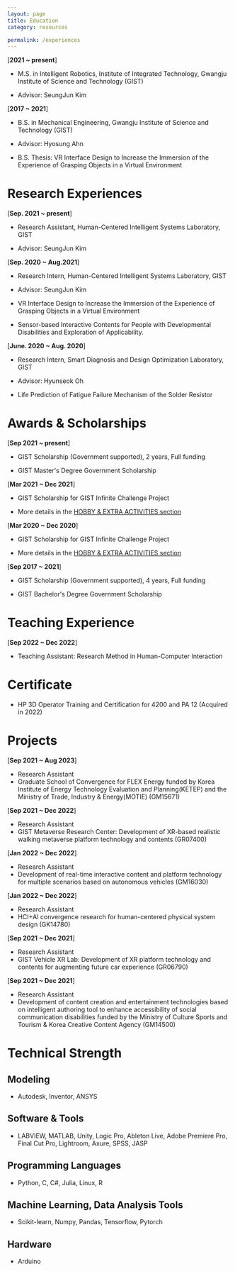 ```yaml
---
layout: page
title: Education
category: resources

permalink: /experiences
---
```



[**2021 ~ present**]

  * M.S. in Intelligent Robotics, Institute of Integrated Technology, Gwangju Institute of Science and Technology (GIST)

  * Advisor: SeungJun Kim


[**2017 ~ 2021**]       

  * B.S. in Mechanical Engineering, Gwangju Institute of Science and Technology (GIST)

  * Advisor: Hyosung Ahn

  * B.S. Thesis: VR Interface Design to Increase the Immersion of the Experience of Grasping Objects in a Virtual Environment



# Research Experiences

[**Sep. 2021 ~ present**]           

  * Research Assistant, Human-Centered Intelligent Systems Laboratory, GIST

  * Advisor: SeungJun Kim


[**Sep. 2020 ~ Aug.2021**]        

  * Research Intern, Human-Centered Intelligent Systems Laboratory, GIST

  * Advisor: SeungJun Kim

  * VR Interface Design to Increase the Immersion of the Experience of Grasping Objects in a Virtual Environment
  * Sensor-based Interactive Contents for People with Developmental Disabilities and Exploration of Applicability.


[**June. 2020 ~ Aug. 2020**]     

  * Research Intern, Smart Diagnosis and Design Optimization Laboratory, GIST

  * Advisor: Hyunseok Oh

  * Life Prediction of Fatigue Failure Mechanism of the Solder Resistor 


# Awards & Scholarships

[**Sep 2021 ~ present**]      

  * GIST Scholarship (Government supported), 2 years, Full funding

  * GIST Master's Degree Government Scholarship


[**Mar 2021 ~ Dec 2021**]     

  * GIST Scholarship for GIST Infinite Challenge Project

  * More details in the [HOBBY & EXTRA ACTIVITIES section](https://dailyminiii.github.io/hobby)


[**Mar 2020 ~ Dec 2020**]     

  * GIST Scholarship for GIST Infinite Challenge Project

  * More details in the [HOBBY & EXTRA ACTIVITIES section](https://dailyminiii.github.io/hobby)


[**Sep 2017 ~ 2021**]              

  * GIST Scholarship (Government supported), 4 years, Full funding

  * GIST Bachelor's Degree Government Scholarship


# Teaching Experience

[**Sep  2022 ~ Dec 2022**]    

  * Teaching Assistant: Research Method in Human-Computer Interaction


# Certificate

  * HP 3D Operator Training and Certification for 4200 and PA 12 (Acquired in 2022)



# Projects

[**Sep  2021 ~ Aug 2023**]    

  * Research Assistant
  * Graduate School of Convergence for FLEX Energy funded by Korea Institute of Energy Technology Evaluation and Planning(KETEP) and the Ministry of
  Trade, Industry & Energy(MOTIE) (GM15671)


[**Sep  2021 ~ Dec 2022**]    

  * Research Assistant
  * GIST Metaverse Research Center: Development of XR-based realistic walking metaverse platform technology and contents (GR07400)


[**Jan  2022 ~ Dec 2022**]    

  * Research Assistant
  * Development of real-time interactive content and platform technology for multiple scenarios based on autonomous vehicles (GM16030)


[**Jan  2022 ~ Dec 2022**]    

  * Research Assistant
  * HCI+AI convergence research for human-centered physical system design (GK14780)

[**Sep  2021 ~ Dec 2021**]

  * Research Assistant
  * GIST Vehicle XR Lab: Development of XR platform technology and contents for augmenting future car experience (GR06790)


[**Sep  2021 ~ Dec 2021**]     

  * Research Assistant
  * Development of content creation and entertainment technologies based on intelligent   authoring tool to enhance accessibility of social communication     disabilities funded by the Ministry of Culture Sports and Tourism & Korea Creative Content Agency (GM14500)



# Technical Strength

## Modeling
* Autodesk, Inventor,
ANSYS

## Software & Tools
* LABVIEW,
MATLAB,
Unity,
Logic Pro,
Ableton Live,
Adobe Premiere Pro,
Final Cut Pro,
Lightroom,
Axure,
SPSS, JASP

## Programming Languages 
* Python,
C, C#, Julia,
Linux,
R

## Machine Learning, Data Analysis Tools
* Scikit-learn, Numpy, Pandas,
Tensorflow,
Pytorch

## Hardware
* Arduino

